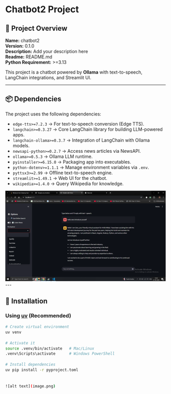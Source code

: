 # Chatbot2 Project

## 📌 Project Overview
**Name:** chatbot2  
**Version:** 0.1.0  
**Description:** Add your description here  
**Readme:** README.md  
**Python Requirement:** >=3.13  

This project is a chatbot powered by **Ollama** with text-to-speech, LangChain integrations, and Streamlit UI.  

---

## 📦 Dependencies
The project uses the following dependencies:

- `edge-tts>=7.2.3` → For text-to-speech conversion (Edge TTS).  
- `langchain>=0.3.27` → Core LangChain library for building LLM-powered apps.  
- `langchain-ollama>=0.3.7` → Integration of LangChain with Ollama models.  
- `newsapi-python>=0.2.7` → Access news articles via NewsAPI.  
- `ollama>=0.5.3` → Ollama LLM runtime.  
- `pyinstaller>=6.15.0` → Packaging app into executables.  
- `python-dotenv>=1.1.1` → Manage environment variables via `.env`.  
- `pyttsx3>=2.99` → Offline text-to-speech engine.  
- `streamlit>=1.49.1` → Web UI for the chatbot.  
- `wikipedia>=1.4.0` → Query Wikipedia for knowledge.  

![alt text](image.png)---

## 🚀 Installation

### Using [uv](https://github.com/astral-sh/uv) (Recommended)
```bash
# Create virtual environment
uv venv

# Activate it
source .venv/bin/activate   # Mac/Linux
.venv\Scripts\activate      # Windows PowerShell

# Install dependencies
uv pip install -r pyproject.toml


![alt text](image.png)
